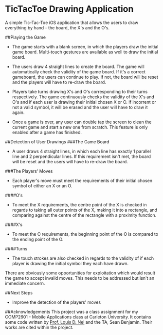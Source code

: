 # TicTacToe Drawing Application
A simple Tic-Tac-Toe iOS application that allows the users to draw everything by hand - the board, the X's and the O's.

##Playing the Game
 - The game starts with a blank screen, in which the players draw the initial game board. Multi-touch gestures are available as well to draw the initial board.

 - The users draw 4 straight lines to create the board. The game will automatically check the validity of the game board. If it's a correct gameboard, the users can continue to play. If not, the board will be reset and the players will have to re-draw the board.

 - Players take turns drawing X's and O's corresponding to their turns respectively. The game continuously checks the validity of the X's and O's and if each user is drawing their initial chosen X or O. If incorrent or not a valid symbol, it will be erased and the user will have to draw it again.

 - Once a game is over, any user can double tap the screen to clean the current game and start a new one from scratch. This feature is only enabled after a game has finished.

##Detection of User Drawings
###The Game Board
 - A user draws 4 straight lines, in which each line has exactly 1 parallel line and 2 perpendicular lines. If this requirement isn't met, the board will be reset and the users will have to re-draw the board.

###The Players' Moves
 - Each player's move must meet the requirements of their initial chosen symbol of either an X or an O. 
 
 ####O's
 - To meet the X requirements, the centre point of the X is checked in regards to taking all outer points of the X, making it into a rectangle, and comparing against the centre of the rectangle with a proximity function.
 
 ####X's
 - To meet the O requirements, the beginning point of the O is compared to the ending point of the O.
 
 ####Turns
 - The touch strokes are also checked in regards to the validity of if each player is drawing the initial symbol they each have drawn.

There are obviously some opportunities for exploitation which would result the game to accept invalid moves. This needs to be addressed but isn't an immediate concern.

##Next Steps
- Improve the detection of the players' moves

##Acknowledgements
This project was a class assignment for my COMP2601 - Mobile Applications class at Carleton University.
It contains some code written by [Prof. Louis D. Nel](http://people.scs.carleton.ca/~ldnel/) and the TA, Sean Benjamin.
Their works are cited within the project.
